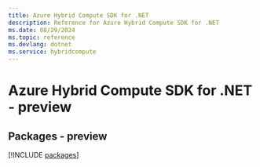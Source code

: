 ```yaml
---
title: Azure Hybrid Compute SDK for .NET
description: Reference for Azure Hybrid Compute SDK for .NET
ms.date: 08/29/2024
ms.topic: reference
ms.devlang: dotnet
ms.service: hybridcompute
---
```

# Azure Hybrid Compute SDK for .NET - preview
## Packages - preview
[!INCLUDE [packages](hybrid-compute-index.md)]
